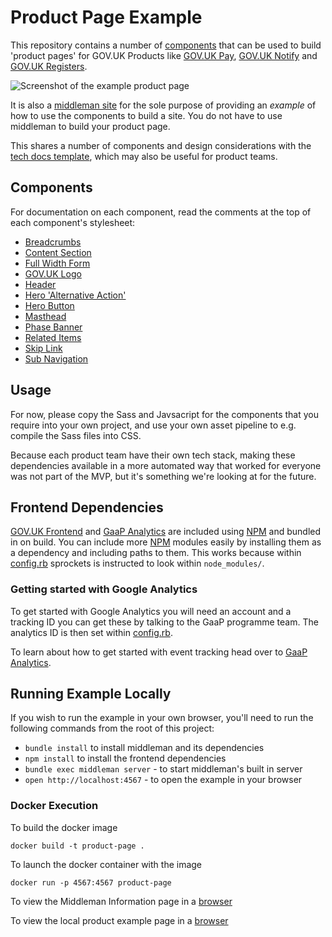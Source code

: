 # Product Page Example

This repository contains a number of [components](#components) that can be used
to build 'product pages' for GOV.UK Products like [GOV.UK Pay], [GOV.UK
Notify] and [GOV.UK Registers].

![Screenshot of the example product page](screenshot.png)

It is also a [middleman site](http://middlemanapp.com/) for the sole purpose of
providing an _example_ of how to use the components to build a site. You do not
have to use middleman to build your product page.

This shares a number of components and design considerations with the [tech docs
template](https://github.com/alphagov/tech-docs-template), which may also be
useful for product teams.


## Components

For documentation on each component, read the comments at the top of each
component's stylesheet:

- [Breadcrumbs](source/stylesheets/modules/_breadcrumbs.scss)
- [Content Section](source/stylesheets/modules/_content-section.scss)
- [Full Width Form](source/stylesheets/modules/_full-width-form.scss)
- [GOV.UK Logo](source/stylesheets/modules/_govuk-logo.scss)
- [Header](source/stylesheets/modules/_header.scss)
- [Hero 'Alternative Action'](source/stylesheets/modules/_hero-alternative-action.scss)
- [Hero Button](source/stylesheets/modules/_hero-button.scss)
- [Masthead](source/stylesheets/modules/_masthead.scss)
- [Phase Banner](source/stylesheets/modules/_phase-banner.scss)
- [Related Items](source/stylesheets/modules/_related-items.scss)
- [Skip Link](source/stylesheets/modules/_skip-link.scss)
- [Sub Navigation](source/stylesheets/modules/_sub-navigation.scss)


## Usage

For now, please copy the Sass and Javsacript for the components that you require
into your own project, and use your own asset pipeline to e.g. compile the Sass
files into CSS.

Because each product team have their own tech stack, making these dependencies
available in a more automated way that worked for everyone was not part of the
MVP, but it's something we're looking at for the future.


## Frontend Dependencies

[GOV.UK Frontend] and [GaaP Analytics] are included using [NPM] and bundled in
on build. You can include more [NPM] modules easily by installing them as a 
dependency and including paths to them. This works because within [config.rb](https://github.com/alphagov/product-page-example/blob/master/config.rb#L64) sprockets is instructed to look within
`node_modules/`.

### Getting started with Google Analytics
To get started with Google Analytics you will need an account and a tracking ID
you can get these by talking to the GaaP programme team. The analytics ID is then
set within [config.rb](https://github.com/alphagov/product-page-example/blob/master/config.rb#L34).

To learn about how to get started with event tracking head over to [GaaP Analytics].

## Running Example Locally

If you wish to run the example in your own browser, you'll need to run the
following commands from the root of this project:

- `bundle install` to install middleman and its dependencies
- `npm install` to install the frontend dependencies
- `bundle exec middleman server` - to start middleman's built in server
- `open http://localhost:4567` - to open the example in your browser


[GOV.UK Pay]: https://www.payments.service.gov.uk/
[GOV.UK Notify]: https://www.notifications.service.gov.uk/
[GOV.UK Registers]: https://registers.cloudapps.digital/

[GOV.UK Frontend]: https://github.com/alphagov/govuk-frontend
[GaaP Analytics]: https://github.com/alphagov/gaap-analytics
[NPM]: https://npmjs.com

### Docker Execution

To build the docker image 

```shell
docker build -t product-page .
```

To launch the docker container with the image

```shell
docker run -p 4567:4567 product-page
```
To view the Middleman Information page in a [browser](http://localhost:4567/__middleman)

To view the local product example page in a [browser](http://localhost:4567/)
